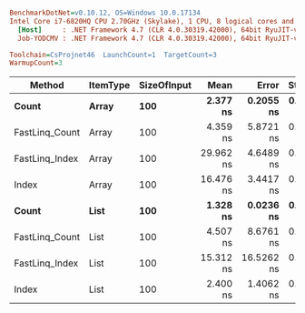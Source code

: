 ``` ini

BenchmarkDotNet=v0.10.12, OS=Windows 10.0.17134
Intel Core i7-6820HQ CPU 2.70GHz (Skylake), 1 CPU, 8 logical cores and 4 physical cores
  [Host]     : .NET Framework 4.7 (CLR 4.0.30319.42000), 64bit RyuJIT-v4.7.3101.0
  Job-YODCMV : .NET Framework 4.7 (CLR 4.0.30319.42000), 64bit RyuJIT-v4.7.3101.0

Toolchain=CsProjnet46  LaunchCount=1  TargetCount=3  
WarmupCount=3  

```
|         Method | ItemType | SizeOfInput |      Mean |      Error |    StdDev | Allocated |
|--------------- |--------- |------------ |----------:|-----------:|----------:|----------:|
|          **Count** |    **Array** |         **100** |  **2.377 ns** |  **0.2055 ns** | **0.0116 ns** |       **0 B** |
| FastLinq_Count |    Array |         100 |  4.359 ns |  5.8721 ns | 0.3318 ns |       0 B |
| FastLinq_Index |    Array |         100 | 29.962 ns |  4.6489 ns | 0.2627 ns |       0 B |
|          Index |    Array |         100 | 16.476 ns |  3.4417 ns | 0.1945 ns |       0 B |
|          **Count** |     **List** |         **100** |  **1.328 ns** |  **0.0236 ns** | **0.0013 ns** |       **0 B** |
| FastLinq_Count |     List |         100 |  4.507 ns |  8.6761 ns | 0.4902 ns |       0 B |
| FastLinq_Index |     List |         100 | 15.312 ns | 16.5262 ns | 0.9338 ns |       0 B |
|          Index |     List |         100 |  2.400 ns |  1.4062 ns | 0.0795 ns |       0 B |
